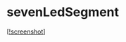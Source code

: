 # sevenLedSegment
[[!screenshot](https://github.com/parksejin47/sevenLedSegment/blob/master/-7segment.ps%20(2).png)]

